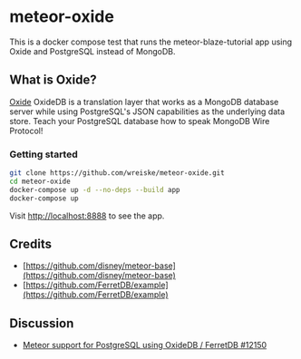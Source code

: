 # meteor-oxide

This is a docker compose test that runs the meteor-blaze-tutorial app using Oxide and PostgreSQL instead of MongoDB.

## What is Oxide?

[Oxide](https://github.com/fcoury/oxide) OxideDB is a translation layer that works as a MongoDB database server while using PostgreSQL's JSON capabilities as the underlying data store. Teach your PostgreSQL database how to speak MongoDB Wire Protocol!

### Getting started

```bash
git clone https://github.com/wreiske/meteor-oxide.git
cd meteor-oxide
docker-compose up -d --no-deps --build app
docker-compose up
```

Visit [http://localhost:8888](http://localhost:8888) to see the app.

## Credits

- [https://github.com/disney/meteor-base](https://github.com/disney/meteor-base)
- [https://github.com/FerretDB/example](https://github.com/FerretDB/example)

## Discussion

- [Meteor support for PostgreSQL using OxideDB / FerretDB #12150](https://github.com/meteor/meteor/discussions/12150)
